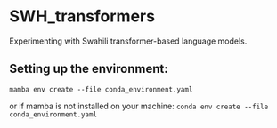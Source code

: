 # SWH_transformers
Experimenting with Swahili transformer-based language models.

## Setting up the environment:
`mamba env create --file conda_environment.yaml`

or if mamba is not installed on your machine: 
`conda env create --file conda_environment.yaml`
